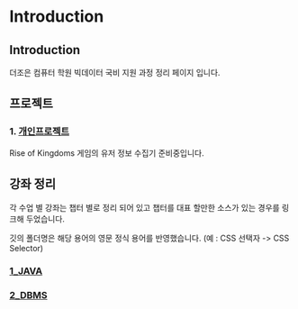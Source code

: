# Introduction

## Introduction

더조은 컴퓨터 학원 빅데이터 국비 지원 과정 정리 페이지 입니다.

## 프로젝트

### 1. [개인프로젝트](project_group/individual/)

Rise of Kingdoms 게임의 유저 정보 수집기 준비중입니다.

## 강좌 정리

각 수업 별 강좌는 챕터 별로 정리 되어 있고 챕터를 대표 할만한 소스가 있는 경우를 링크해 두었습니다.

깃의 폴더명은 해당 용어의 영문 정식 용어를 반영했습니다. \(예 : CSS 선택자 -&gt; CSS Selector\)

### [1\_JAVA](lecture_summary_group/01.java/)

### [2\_DBMS](lecture_summary_group/02.dbms/)

